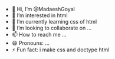 - 👋 Hi, I’m @MadaeshGoyal
- 👀 I’m interested in html
- 🌱 I’m currently learning css of html
- 💞️ I’m looking to collaborate on ...
- 📫 How to reach me ...
- 😄 Pronouns: ...
- ⚡ Fun fact: i make css and doctype html

<!---
MadaeshGoyal/MadaeshGoyal is a ✨ special ✨ repository because its `README.md` (this file) appears on your GitHub profile.
You can click the Preview link to take a look at your changes.
--->
